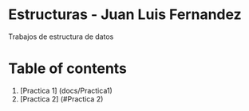 # Estructuras - Juan Luis Fernandez
Trabajos de estructura de datos
# Table of contents
1. [Practica 1] (docs/Practica1)
2. [Practica 2] (#Practica 2)
